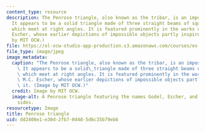 ```yaml
---
content_type: resource
description: The Penrose triangle, also known as the tribar, is an impossible object.
  It appears to be a solid triangle made of three straight beams of square cross-section
  which meet at right angles. It is featured prominently in the works of artist M.C.
  Escher, whose earlier depictions of impossible objects partly inspired it. (Image
  by MIT OCW.)
file: https://ol-ocw-studio-app-production.s3.amazonaws.com/courses/es-258-goedel-escher-bach-spring-2007/dd2408e1e30d2fb70d485d6c35b79eb6_es-258s07.jpg
file_type: image/jpeg
image_metadata:
  caption: "The Penrose triangle, also known as the tribar, is an impossible object.\
    \ It appears to be a solid\_triangle made of three straight beams of square cross-section\
    \ which meet at right angles. It is featured prominently in the works of artist\
    \ M.C. Escher, whose earlier depictions of impossible objects partly inspired\
    \ it. (Image by MIT OCW.)"
  credit: Image by MIT OCW.
  image-alt: A Penrose triangle featuring the names Godel, Escher, and Bach on the
    sides.
resourcetype: Image
title: Penrose triangle
uid: dd2408e1-e30d-2fb7-0d48-5d6c35b79eb6
---
```


